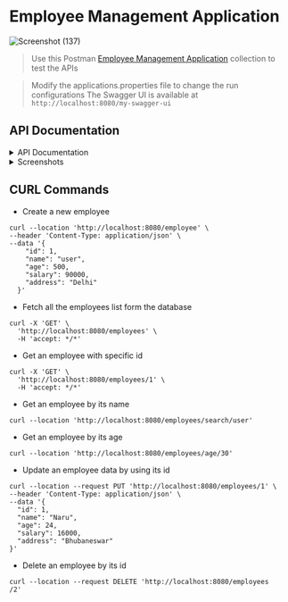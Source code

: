 # Employee Management Application 
![Screenshot (137)](https://github.com/learning-project-01/bookstore-app/assets/130679461/f4710b42-aa1e-4905-8a97-3a81dd7c92cb)
> Use this Postman [Employee Management Application](https://www.postman.com/rtxon005/workspace/api-testing/collection/21955767-36c1813d-fc7b-4309-bba0-b41bae043558?action=share&creator=21955767&active-environment=21955767-3c098dcc-09cc-46f9-be44-979df1d776a0) collection to test the APIs

> Modify the applications.properties file to change the run configurations
> The Swagger UI is available at `http://localhost:8080/my-swagger-ui` 
## API Documentation
<details>
  <summary>API Documentation</summary>

{"openapi":"3.0.1","info":{"title":"OpenAPI definition","version":"v0"},"servers":[{"url":"http://localhost:8080","description":"Generated server url"}],"paths":{"/employees/{id}":{"get":{"tags":["employee-controller"],"operationId":"getEmployeeById","parameters":[{"name":"id","in":"path","required":true,"schema":{"type":"integer","format":"int64"}}],"responses":{"200":{"description":"OK","content":{"*/*":{"schema":{"$ref":"#/components/schemas/Employee"}}}}}},"put":{"tags":["employee-controller"],"operationId":"updateEmployee","parameters":[{"name":"id","in":"path","required":true,"schema":{"type":"integer","format":"int64"}}],"requestBody":{"content":{"application/json":{"schema":{"$ref":"#/components/schemas/Employee"}}},"required":true},"responses":{"200":{"description":"OK","content":{"*/*":{"schema":{"$ref":"#/components/schemas/Employee"}}}}}},"delete":{"tags":["employee-controller"],"operationId":"deleteEmployee","parameters":[{"name":"id","in":"path","required":true,"schema":{"type":"integer","format":"int64"}}],"responses":{"204":{"description":"No Content"}}}},"/employees":{"get":{"tags":["employee-controller"],"operationId":"getAllEmployees","responses":{"200":{"description":"OK","content":{"*/*":{"schema":{"type":"array","items":{"$ref":"#/components/schemas/Employee"}}}}}}},"post":{"tags":["employee-controller"],"operationId":"createEmployee","requestBody":{"content":{"application/json":{"schema":{"$ref":"#/components/schemas/Employee"}}},"required":true},"responses":{"201":{"description":"Created","content":{"*/*":{"schema":{"$ref":"#/components/schemas/Employee"}}}}}}},"/employees/search/{name}":{"get":{"tags":["employee-controller"],"operationId":"findEmployeeByName","parameters":[{"name":"name","in":"path","required":true,"schema":{"type":"string"}}],"responses":{"200":{"description":"OK","content":{"*/*":{"schema":{"type":"array","items":{"$ref":"#/components/schemas/Employee"}}}}}}}},"/employees/age/{age}":{"get":{"tags":["employee-controller"],"operationId":"getEmployeeByAge","parameters":[{"name":"age","in":"path","required":true,"schema":{"type":"integer","format":"int64"}}],"responses":{"200":{"description":"OK","content":{"*/*":{"schema":{"$ref":"#/components/schemas/Employee"}}}}}}}},"components":{"schemas":{"Employee":{"type":"object","properties":{"id":{"type":"integer","format":"int64"},"name":{"type":"string"},"age":{"type":"integer","format":"int32"},"salary":{"type":"number","format":"double"},"address":{"type":"string"}}}}}}
</details>
<details>
<summary>Screenshots</summary>

![Screenshot (137)](https://github.com/learning-project-01/bookstore-app/assets/130679461/f4710b42-aa1e-4905-8a97-3a81dd7c92cb)
![image](https://github.com/learning-project-01/bookstore-app/assets/130679461/ae3668c3-fa42-42c8-b533-3d304bbcae12)
![image](https://github.com/learning-project-01/bookstore-app/assets/130679461/7ee79526-d773-4415-8ec2-26957f945e94)
![image](https://github.com/learning-project-01/bookstore-app/assets/130679461/708770e7-4a35-441b-9b2f-c8b811054e45)
![image](https://github.com/learning-project-01/bookstore-app/assets/130679461/28c905d8-afca-45c8-b3be-0778b73f0c99)


</details>

## CURL Commands
- Create a new employee 
```
curl --location 'http://localhost:8080/employee' \
--header 'Content-Type: application/json' \
--data '{
    "id": 1,
    "name": "user",
    "age": 500,
    "salary": 90000,
    "address": "Delhi"
  }'
```
- Fetch all the employees list form the database
```
curl -X 'GET' \
  'http://localhost:8080/employees' \
  -H 'accept: */*'
```
- Get an employee with specific id
```
curl -X 'GET' \
  'http://localhost:8080/employees/1' \
  -H 'accept: */*'
```
- Get an employee by its name
```
curl --location 'http://localhost:8080/employees/search/user'
```
- Get an employee by its age
```
curl --location 'http://localhost:8080/employees/age/30'
```
- Update an employee data by using its id
```
curl --location --request PUT 'http://localhost:8080/employees/1' \
--header 'Content-Type: application/json' \
--data '{
  "id": 1,
  "name": "Naru",
  "age": 24,
  "salary": 16000,
  "address": "Bhubaneswar"
}'
```
- Delete an employee by its id
```
curl --location --request DELETE 'http://localhost:8080/employees   /2'
```